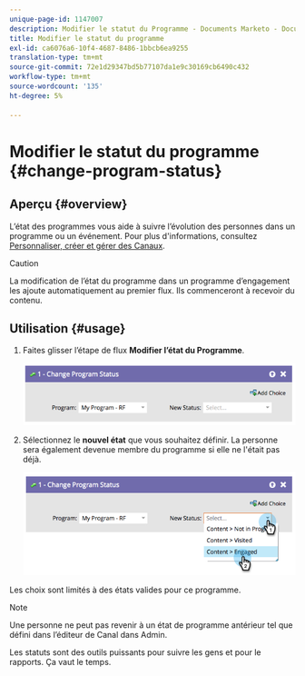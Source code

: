 ```yaml
---
unique-page-id: 1147007
description: Modifier le statut du Programme - Documents Marketo - Documentation du produit
title: Modifier le statut du programme
exl-id: ca6076a6-10f4-4687-8486-1bbcb6ea9255
translation-type: tm+mt
source-git-commit: 72e1d29347bd5b77107da1e9c30169cb6490c432
workflow-type: tm+mt
source-wordcount: '135'
ht-degree: 5%

---
```


# Modifier le statut du programme {#change-program-status}

## Aperçu {#overview}

L’état des programmes vous aide à suivre l’évolution des personnes dans un programme ou un événement. Pour plus d&#39;informations, consultez [Personnaliser, créer et gérer des Canaux](/help/marketo/product-docs/administration/tags/create-a-program-channel.md).

>[!CAUTION]
>
>La modification de l’état du programme dans un programme d’engagement les ajoute automatiquement au premier flux. Ils commenceront à recevoir du contenu.

## Utilisation {#usage}

1. Faites glisser l’étape de flux **Modifier l’état du Programme**.

   ![](assets/image2014-9-22-14-3a43-3a34.png)

1. Sélectionnez le **nouvel état** que vous souhaitez définir. La personne sera également devenue membre du programme si elle ne l&#39;était pas déjà.

   ![](assets/image2014-9-22-14-3a43-3a45.png)

Les choix sont limités à des états valides pour ce programme.

>[!NOTE]
>
>Une personne ne peut pas revenir à un état de programme antérieur tel que défini dans l’éditeur de Canal dans Admin.

Les statuts sont des outils puissants pour suivre les gens et pour le rapports. Ça vaut le temps.
